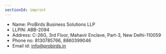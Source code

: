 ```yaml
---
sectionId: imprint
---
```


* Name: ProBirds Business Solutions LLP
* LLPIN: ABB-2094
* Address: C-26G, 3rd Floor, Mahavir Enclave, Part-3, New Delhi-110059
* Phone no: 8130785766, 8860399046
* Email id: info@probirds.in